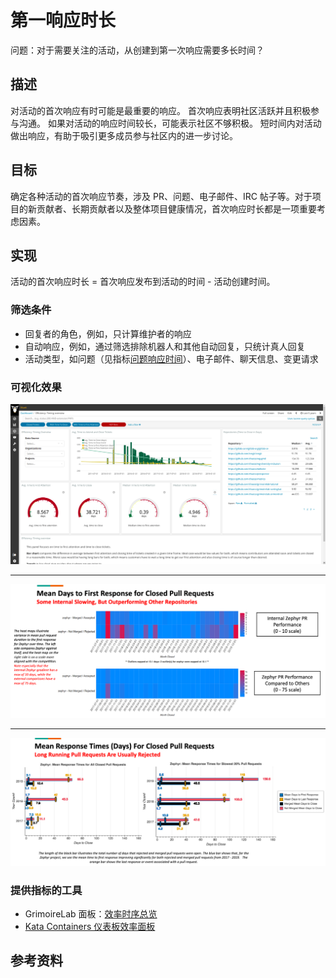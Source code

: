 # 第一响应时长

问题：对于需要关注的活动，从创建到第一次响应需要多长时间？


## 描述

对活动的首次响应有时可能是最重要的响应。 首次响应表明社区活跃并且积极参与沟通。 如果对活动的响应时间较长，可能表示社区不够积极。 短时间内对活动做出响应，有助于吸引更多成员参与社区内的进一步讨论。


## 目标

确定各种活动的首次响应节奏，涉及 PR、问题、电子邮件、IRC 帖子等。对于项目的新贡献者、长期贡献者以及整体项目健康情况，首次响应时长都是一项重要考虑因素。


## 实现

活动的首次响应时长 = 首次响应发布到活动的时间 - 活动创建时间。


### 筛选条件

* 回复者的角色，例如，只计算维护者的响应
* 自动响应，例如，通过筛选排除机器人和其他自动回复，只统计真人回复
* 活动类型，如问题（见指标[问题响应时间](https://github.com/chaoss/wg-evolution/blob/master/metrics/Issue_Response_Time.md)）、电子邮件、聊天信息、变更请求


### 可视化效果

![GrimoireLab 面板：效率时序总览](images/time-to-first-response_efficiency-timing-overview.png)

---------

![Augur 可视化效果：首次响应时长热图 ](images/time-to-first-response_augur-ttc-1.png)

---------

![Augur 可视化效果：平均响应时间](images/time-to-first-response_augur-ttc-2.png)

### 提供指标的工具

* GrimoireLab 面板：[效率时序总览](https://chaoss.github.io/grimoirelab-sigils/panels/efficiency-timing-overview/)
* [Kata Containers 仪表板效率面板](https://katacontainers.biterg.io/app/kibana#/dashboard/cbbdd920-288c-11e9-b662-975152e57997)

## 参考资料


